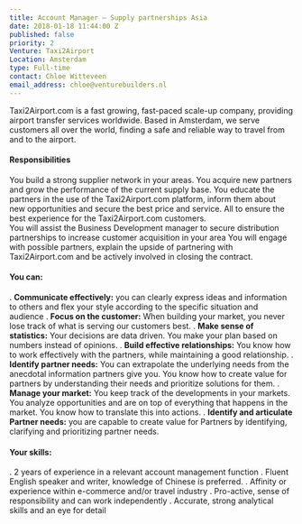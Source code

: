 ```yaml
---
title: Account Manager – Supply partnerships Asia
date: 2018-01-18 11:44:00 Z
published: false
priority: 2
Venture: Taxi2Airport
Location: Amsterdam
type: Full-time
contact: Chloe Witteveen
email_address: chloe@venturebuilders.nl
---
```


Taxi2Airport.com is a fast growing, fast-paced scale-up company, providing airport transfer services worldwide. Based in Amsterdam, we serve customers all over the world, finding a safe and reliable way to travel from and to the airport.

#### Responsibilities

You build a strong supplier network in your areas. You acquire new partners and grow the performance of the current supply base. You educate the partners in the use of the Taxi2Airport.com platform, inform them about new opportunities and secure the best price and service. All to ensure the best experience for the Taxi2Airport.com customers.\
You will assist the Business Development manager to secure distribution partnerships to increase customer acquisition in your area You will engage with possible partners, explain the upside of partnering with Taxi2Airport.com and be actively involved in closing the contract.

#### You can:

. **Communicate effectively:** you can clearly express ideas and information to others and flex your style according to the specific situation and audience
. **Focus on the customer:** When building your market, you never lose track of what is serving our customers best.
. **Make sense of statistics:** Your decisions are data driven. You make your plan based on numbers instead of opinions.
. **Build effective relationships:** You know how to work effectively with the partners, while maintaining a good relationship.
. **Identify partner needs:** You can extrapolate the underlying needs from the anecdotal information partners give you. You know how to create value for partners by understanding their needs and prioritize solutions for them.
. **Manage your market:** You keep track of the developments in your markets. You analyze opportunities and are on top of everything that happens in the market. You know how to translate this into actions.
. **Identify and articulate Partner needs:** you are capable to create value for Partners by identifying, clarifying and prioritizing partner needs.

#### Your skills:

  . 2 years of experience in a relevant account management function
  . Fluent English speaker and writer, knowledge of Chinese is preferred.
  . Affinity or experience within e-commerce and/or travel industry
  . Pro-active, sense of responsibility and can work independently
  . Accurate, strong analytical skills and an eye for detail